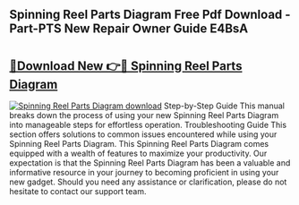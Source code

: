 ## Spinning Reel Parts Diagram Free Pdf Download - Part-PTS New Repair Owner Guide E4BsA

# <h2><a href="http://dft6m2.blite.top/?on=Spinning+Reel+Parts+Diagram">🔗Download New 👉🔴 Spinning Reel Parts Diagram</a></h2>

[![Spinning Reel Parts Diagram download](https://i.imgur.com/lujVjoI.png)](http://dft6m2.blite.top/?on=Spinning+Reel+Parts+Diagram)
Step-by-Step Guide This manual breaks down the process of using your new Spinning Reel Parts Diagram into manageable steps for effortless operation. Troubleshooting Guide This section offers solutions to common issues encountered while using your Spinning Reel Parts Diagram. This Spinning Reel Parts Diagram comes equipped with a wealth of features to maximize your productivity. Our expectation is that the Spinning Reel Parts Diagram has been a valuable and informative resource in your journey to becoming proficient in using your new gadget. Should you need any assistance or clarification, please do not hesitate to contact our support team.
